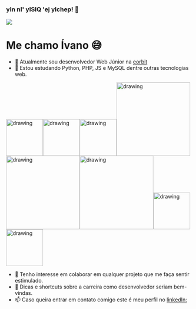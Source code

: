 ### yIn nI' yISIQ 'ej yIchep! :vulcan_salute:

![](https://media.giphy.com/media/aNqEFrYVnsS52/giphy.gif)

# Me chamo Ívano :sweat_smile:

- 🔭 Atualmente sou desenvolvedor Web Júnior na [eorbit](https://www.eorbit.com.br/) 
- 🌱 Estou estudando Python, PHP, JS e MySQL dentre outras tecnologias web.

<img src="https://cdn.svgporn.com/logos/python.svg" alt="drawing" width="100"/><img src="https://cdn.svgporn.com/logos/php.svg" alt="drawing" width="100"/><img src="https://cdn.svgporn.com/logos/javascript.svg" alt="drawing" width="100"/><img src="https://cdn.svgporn.com/logos/git.svg" alt="drawing" width="200"/><img src="https://cdn.svgporn.com/logos/sublimetext.svg" alt="drawing" width="200"/><img src="https://cdn.svgporn.com/logos/mysql.svg" alt="drawing" width="200"/><img src="https://cdn.svgporn.com/logos/pycharm.svg" alt="drawing" width="100"/><img src="https://cdn.svgporn.com/logos/visual-studio-code.svg" alt="drawing" width="100"/>
- 👯 Tenho interesse em colaborar em qualquer projeto que me faça sentir estimulado.
- 🤔 Dicas e shortcuts sobre a carreira como desenvolvedor seriam bem-vindas.
- 📫 Caso queira entrar em contato comigo este é meu perfil no [linkedIn:](https://www.linkedin.com/in/%C3%ADvano-da-silva-cruz-fontes-509b79152/) 

